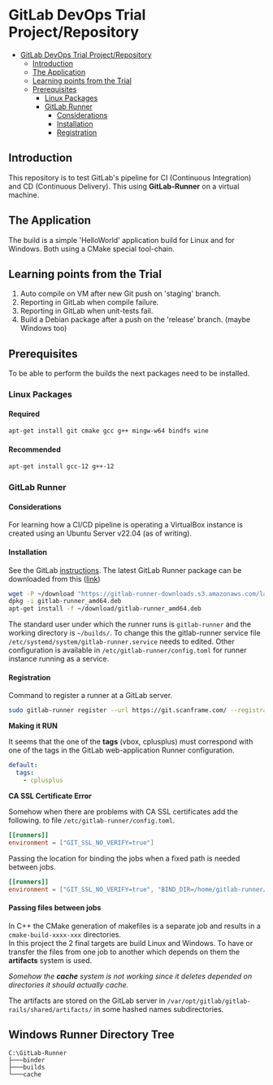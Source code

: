 # GitLab DevOps Trial Project/Repository

<!-- TOC -->
* [GitLab DevOps Trial Project/Repository](#gitlab-devops-trial-projectrepository)
  * [Introduction](#introduction)
  * [The Application](#the-application)
  * [Learning points from the Trial](#learning-points-from-the-trial)
  * [Prerequisites](#prerequisites)
    * [Linux Packages](#linux-packages)
    * [GitLab Runner](#gitlab-runner)
      * [Considerations](#considerations)
      * [Installation](#installation)
      * [Registration](#registration)
<!-- TOC -->

## Introduction

This repository is to test GitLab's pipeline for CI (Continuous Integration) and CD (Continuous Delivery).
This using **GitLab-Runner** on a virtual machine.

## The Application

The build is a simple 'HelloWorld' application build for Linux and for Windows.
Both using a CMake special tool-chain.

## Learning points from the Trial

1. Auto compile on VM after new Git push on 'staging' branch.
2. Reporting in GitLab when compile failure. 
3. Reporting in GitLab when unit-tests fail.
4. Build a Debian package after a push on the 'release' branch. (maybe Windows too)

## Prerequisites

To be able to perform the builds the next packages need to be installed.

### Linux Packages

#### Required

```bash
apt-get install git cmake gcc g++ mingw-w64 bindfs wine
```

#### Recommended

```bash
apt-get install gcc-12 g++-12
```

### GitLab Runner

#### Considerations

For learning how a CI/CD pipeline is operating a VirtualBox instance is created using an
Ubuntu Server v22.04 (as of writing).

#### Installation

See the GitLab [instructions](https://docs.gitlab.com/runner/install/linux-manually.html).
The latest GitLab Runner package 
can be downloaded from this ([link](https://gitlab-runner-downloads.s3.amazonaws.com/latest/index.html))

```bash
wget -P ~/download "https://gitlab-runner-downloads.s3.amazonaws.com/latest/deb/gitlab-runner_amd64.deb"
dpkg -i gitlab-runner_amd64.deb
apt-get install -f ~/download/gitlab-runner_amd64.deb
```

The standard user under which the runner runs is `gitlab-runner` and the working directory is `~/builds/`.
To change this the gitlab-runner service file `/etc/systemd/system/gitlab-runner.service` needs to edited.
Other configuration is available in  `/etc/gitlab-runner/config.toml` for runner instance running 
as a service.

#### Registration

Command to register a runner at a GitLab server.

```bash
sudo gitlab-runner register --url https://git.scanframe.com/ --registration-token $REGISTRATION_TOKEN
```

**Making it RUN**

It seems that the one of the **tags** (vbox, cplusplus) must correspond with one of the tags in the 
GitLab web-application Runner configuration.

```yaml
default:
  tags:
    - cplusplus
```

**CA SSL Certificate Error**

Somehow when there are problems with CA SSL certificates add the following.
to file `/etc/gitlab-runner/config.toml`. 

```toml
[[runners]]
environment = ["GIT_SSL_NO_VERIFY=true"]
```

Passing the location for binding the jobs when a fixed path is needed between jobs. 
```toml
[[runners]]
environment = ["GIT_SSL_NO_VERIFY=true", "BIND_DIR=/home/gitlab-runner/binder"]
```

#### Passing files between jobs

In C++ the CMake generation of makefiles is a separate job and results in a `cmake-build-xxxx-xxx` directories.<br>
In this project the 2 final targets are build Linux and Windows.
To have or transfer the files from one job to another which depends on them the **artifacts** system is used.

_Somehow the **cache** system is not working since it deletes depended on directories it should actually cache._

The artifacts are stored on the GitLab server in `/var/opt/gitlab/gitlab-rails/shared/artifacts/` 
in some hashed names subdirectories. 


## Windows Runner Directory Tree

```text
C:\GitLab-Runner
├───binder
├───builds
└───cache
```
